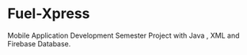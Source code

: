 # Fuel-Xpress
Mobile Application Development Semester Project with Java , XML and Firebase Database.
